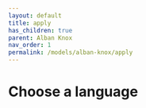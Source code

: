 ```yaml
---
layout: default
title: apply
has_children: true
parent: Alban Knox
nav_order: 1
permalink: /models/alban-knox/apply
---
```


# Choose a language
